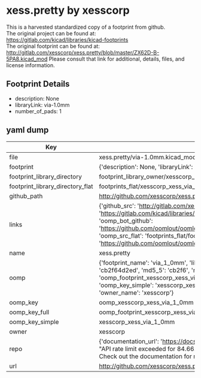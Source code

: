 # xess.pretty by xesscorp  
This is a harvested standardized copy of a footprint from github.  
The original project can be found at:  
https://gitlab.com/kicad/libraries/kicad-footprints  
The original footprint can be found at:
http://gitlab.com/xesscorp/xess.pretty/blob/master/ZX62D-B-5PA8.kicad_mod
Please consult that link for additional, details, files, and license information.  
## Footprint Details
* description: None  
* libraryLink: via-1.0mm  
* number_of_pads: 1  
## yaml dump  
| Key | Value |  
| --- | --- |  
| file | xess.pretty/via-1.0mm.kicad_mod |  
| footprint | {'description': None, 'libraryLink': 'via-1.0mm', 'number_of_pads': 1} |  
| footprint_library_directory | footprint_library_owner/xesscorp_xess.pretty |  
| footprint_library_directory_flat | footprints_flat/xesscorp_xess_via_1_0mm/working |  
| github_path | http://github.com/xesscorp/xess.pretty/blob/master/via-1.0mm.kicad_mod |  
| links | {'github_src': 'http://gitlab.com/xesscorp/xess.pretty/blob/master/ZX62D-B-5PA8.kicad_mod', 'github_src_repo': 'https://gitlab.com/kicad/libraries/kicad-footprints', 'oomp_bot': 'footprints/xesscorp_xess_via_1_0mm/working', 'oomp_bot_github': 'https://github.com/oomlout/oomlout_oomp_footprint_bot/tree/main/footprints/xesscorp_xess_via_1_0mm/working', 'oomp_src_flat': 'footprints_flat/footprints_flat/xesscorp_xess_via_1_0mm/working', 'oomp_src_flat_github': 'https://github.com/oomlout/oomlout_oomp_footprint_src/tree/main/footprints_flat/xesscorp_xess_via_1_0mm/working'} |  
| name | xess.pretty |  
| oomp | {'footprint_name': 'via_1_0mm', 'library_name': 'xess', 'md5': 'cb2f64d2edccaf94eb09500ff139a4a8', 'md5_10': 'cb2f64d2ed', 'md5_5': 'cb2f6', 'md5_6': 'cb2f64', 'oomp_key': 'oomp_xesscorp_xess_via_1_0mm', 'oomp_key_extra': 'oomp_footprint_xesscorp_xess_via_1_0mm', 'oomp_key_full': 'oomp_footprint_xesscorp_xess_via_1_0mm_cb2f64', 'oomp_key_simple': 'xesscorp_xess_via_1_0mm', 'original_filename': 'xess.pretty/via-1.0mm.kicad_mod', 'owner_name': 'xesscorp'} |  
| oomp_key | oomp_xesscorp_xess_via_1_0mm |  
| oomp_key_full | oomp_footprint_xesscorp_xess_via_1_0mm |  
| oomp_key_simple | xesscorp_xess_via_1_0mm |  
| owner | xesscorp |  
| repo | {'documentation_url': 'https://docs.github.com/rest/overview/resources-in-the-rest-api#rate-limiting', 'message': "API rate limit exceeded for 84.66.173.59. (But here's the good news: Authenticated requests get a higher rate limit. Check out the documentation for more details.)"} |  
| url | http://github.com/xesscorp/xess.pretty |  

